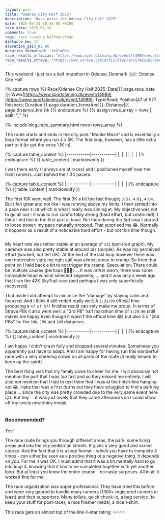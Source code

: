 ```yaml
---
layout: post
title: "Odense City Half 2025"
description: "Race notes for Odense City Half 2025"
date: 2025-05-21 18:45:00 +0200
race_date: 2025-05-18
comments: true
tags: race running halfmarathon
distance_km: 21
elevation_gain_m: 90
duration_formatted: '1h31m00s'
race_results_official: "https://www.sportstiming.dk/event/14989/results?round=84303"
race_results_strava: "https://www.strava.com/activities/14517098165/overview"
---
```


This weekend I just ran a half marathon in Odense, Denmark 🇩🇰: Odense City Half.

{% capture rows %}
Race|Odense City Half 2025;
Date|{{ page.race_date }};
Www|[https://www.sportstiming.dk/event/14989](https://www.sportstiming.dk/event/14989);
Type|Road;
Position|47 of 577 finishers;
Duration|{{ page.duration_formatted }};
Distance|{{ page.distance_km }}k
{% endcapture %}
{% assign rows_array = rows | split: ";" %}

{% include blog_race_summary.html rows=rows_array %}

The route starts and ends in the city park "Munke Mose" and is essentially a loop format where you run 4 x 5K. The first loop, however, has a little extra part to it (to get the extra 1.1K in).

{% capture table_content %}
|------------|------------|
| <img src="/img_running/2025-05-21/IMG_5059.jpg" alt="" class="w-100 pl-2 pr-2" style="max-width: 350px" /> | <img src="/img_running/2025-05-21/IMG_5061.jpg" alt="" class="w-100 pl-2 pr-2" style="max-width: 350px" /> |
| <img src="/img_running/2025-05-21/IMG_5062.jpg" alt="" class="w-100 pl-2 pr-2" style="max-width: 350px" /> | <img src="/img_running/2025-05-21/IMG_5065.jpg" alt="" class="w-100 pl-2 pr-2" style="max-width: 350px" /> |
{% endcapture %}
{{ table_content | markdownify }}

I was there early (I always am at races) and I positioned myself near the front runners. Just behind the 1:30 pacers. 

{% capture table_content %}
|------------|------------|
| <img src="/img_running/2025-05-21/IMG_5071.jpg" alt="" class="w-100 pl-2 pr-2" style="max-width: 350px" /> | <img src="/img_running/2025-05-21/IMG_5070.jpg" alt="" class="w-100 pl-2 pr-2" style="max-width: 350px" /> |
{% endcapture %}
{{ table_content | markdownify }}

The first 10K went well. The first 3K a bit too fast though; `3:57`, `4:01`, `4:04`. But I felt great and not like I was running above my limits. I then settled into a pace near `4:10` which is what I really was aiming at. My objective was not to go all out - it was to run comfortably strong (hard effort, but controlled). I think I did that in the first part at least. But then during the 3rd loop I started to loose power: my pace naturally dropped. That surprised me 😂. Normally it happens as a result of a noticeable hard effort - but not this time though. 

<div style="text-align: center; margin-bottom: 1em;">
 <img src="/img_running/2025-05-21/pace.jpg" alt="" class="w-100 pl-2 pr-2" style="max-width: 350px" />
</div>

My heart rate was rather stable at an average of `131` bpm (red graph). My cadence was also pretty stable at around `182` (purple). As was my perceived effort (worked, but felt OK). At the end of the last loop however there was one noticeable sign; my right calf was almost about to cramp. So from that point on I held back a bit to not trigger the cramp. Speculation: There could be multiple causes (perhaps 🤷🏼‍♂️) ... It was rather warm, there was some noticeable head wind at selected segments, ... and it was only a week ago that I ran the 42K SkyTrail race (and perhaps I was only superficially recovered). 

That aside I did attempt to minimize the "damage" by staying calm and focused. And I think it still ended really well; A `1:31:00` official time producing a `47 of 577` finisher result can only make me proud. In terms of Strava PBs it also went well; a "3rd PB" half marathon time of `1:29:46` (still makes me happy even though it wasn't the offical time 😂) but also 3 x "2nd PBs" for the `10K`, `15K` and `10M` distances. 

{% capture table_content %}
|------------|------------|
| <img src="/img_running/2025-05-21/IMG_5073.jpg" alt="" class="w-100 pl-2 pr-2" style="max-width: 350px" /> | <img src="/img_running/2025-05-21/IMG_5074.jpg" alt="" class="w-100 pl-2 pr-2" style="max-width: 350px" /> |
{% endcapture %}
{{ table_content | markdownify }}

I am happy I didn't crash fully and dropped several minutes. Sometimes you apparently just have to adapt. And I am happy for having run this wonderful race with a very cheering crowd on all parts of the route (it really helped to keep up the spirit). 

The best thing was that my family came to cheer for me. I will obviously not mention the part that I was too fast and so they missed me entirely. I will also not mention that I had to text them that I was at the finish-line hanging out 😂. Haha that was a first (turns out they have struggled to find a parking place ... since the city was pretty crowded due to the very same event here 😉). But hey ... it was just lovely that they came afterwards so I could show off my lovely new shiny medal.

<div style="text-align: center; margin-bottom: 1em;">
 <img src="/img_running/2025-05-21/IMG_5080.jpg" alt="" class="w-100 pl-2 pr-2" style="max-width: 350px" />
</div>

### Recommended?
Yes!

The race route brings you through different areas; the park, some living areas and into the city pedistrian streets. It gives a very good and varied course. And the fact that it is a loop format - which you have to complete 4 times - can either be seen as a positive thing or a negative thing. It depends on _you_. For me it was OK. I must admit that it was a bit mentally hard to go into loop 3, knowing that it has to be completed together with yet another loop. But at least you know the entire course - no nasty surprises. All in all it worked fine for me.

The race organization was super professional. They have tried this before and were very geared to handle many runners (1300+ registered runners at least) and their supporters. Many toilets, quick check-in, a bag service (to keep your stuff for post-race), a nice finisher medal, a nice t-shirt.  

This race gets an almost top of the line 4-star rating: ⭐️⭐️⭐️⭐️